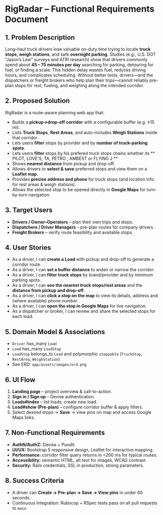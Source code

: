 # RigRadar – Functional Requirements Document

## 1. Problem Description
Long–haul truck drivers lose valuable on-duty time trying to locate **truck stops, weigh stations**, and safe **overnight parking**.
Studies (e.g., U.S. DOT “Jason’s Law” surveys and ATRI research) show that drivers commonly spend about **45 – 75 minutes per day** searching for parking, detouring for fuel, or finding a scale.
This hidden delay wastes fuel, reduces driving hours, and complicates scheduling.
Without better tools, drivers—and the dispatchers or freight brokers who help plan their trips—cannot reliably pre-plan stops for rest, fueling, and weighing along the intended corridor.

## 2. Proposed Solution
RigRadar is a route-aware planning web app that:
- Builds a **pickup→drop-off corridor** with a configurable buffer (e.g. ±15 mi).
- Lists **Truck Stops**, **Rest Areas**, and auto-includes **Weigh Stations** inside that corridor.
- Lets users **filter** stops by provider and by **number of truck-parking spots**.
- Lets users **filter** stops by his prefered truck stops chains whether its ** PILOT, LOVE'S, TA, PETRO , AMBEST or FLYING J ** 
- Shows **nearest distance** from pickup and drop-off.
- Allows drivers to **select & save** preferred stops and view them on a **Leaflet map**.
- Provides **precise address and phone** for truck stops (and location info for rest areas & weigh stations).
- Allows the selected stop to be opened directly in **Google Maps** for turn-by-turn navigation.

## 3. Target Users
- **Drivers / Owner–Operators** – plan their own trips and stops.
- **Dispatchers / Driver Managers** – pre-plan routes for company drivers.
- **Freight Brokers** – verify route feasibility and available stops.

## 4. User Stories
- As a driver, I can **create a Load** with pickup and drop-off to generate a corridor route.
- As a driver, I can **set a buffer distance** to widen or narrow the corridor.
- As a driver, I can **filter truck stops** by brand/provider and by minimum parking spots.
- As a driver, I can **see the nearest truck stops/rest areas** and the **distance from pickup and drop-off**.
- As a driver, I can **click a stop on the map** to view its details, address and (where available) phone number.
- As a driver, I can **open the stop in Google Maps** for live navigation.
- As a dispatcher or broker, I can review and share the selected stops for each load.

## 5. Domain Model & Associations
- `Driver` has_many `Load`
- `Load` has_many `LoadStop`
- `LoadStop` belongs_to `Load` and polymorphic `stoppable`
  (`TruckStop`, `RestArea`, `WeighStation`)
- See ERD: `app/assets/images/erd.png`

## 6. UI Flow
1. **Landing page** – project overview & call-to-action.
2. **Sign in / Sign up** – Devise authentication.
3. **Loads#index** – list loads; create new load.
4. **Load#show (Pre-plan)** – configure corridor buffer & apply filters.
5. Select desired stops → **Save** → view pins on map and access Google Maps links.

## 7. Non-Functional Requirements
- **AuthN/AuthZ:** Devise + Pundit.
- **UI/UX:** Bootstrap 5 responsive design, Leaflet for interactive mapping.
- **Performance:** corridor filter query returns in <200 ms for typical routes.
- **Accessibility:** semantic HTML, alt text for images, WCAG contrast.
- **Security:** Rails credentials, SSL in production, strong parameters.

## 8. Success Criteria
- A driver can **Create → Pre-plan → Save → View pins** in under 60 seconds.
- Continuous Integration: Rubocop + RSpec tests pass on all pull requests to `main`.
